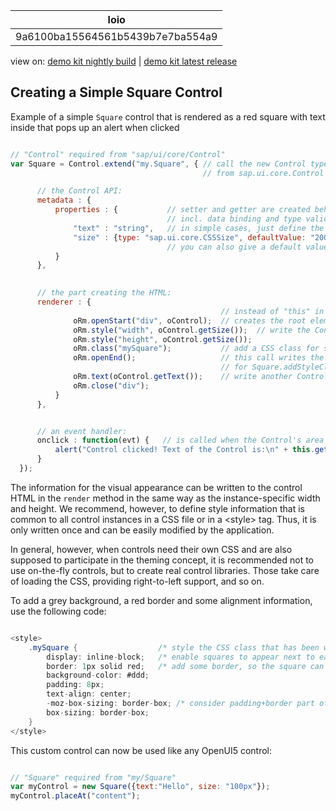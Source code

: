 <!-- loio9a6100ba15564561b5439b7e7ba554a9 -->

| loio |
| -----|
| 9a6100ba15564561b5439b7e7ba554a9 |

<div id="loio">

view on: [demo kit nightly build](https://openui5nightly.hana.ondemand.com/topic/9a6100ba15564561b5439b7e7ba554a9) | [demo kit latest release](https://sdk.openui5.org/topic/9a6100ba15564561b5439b7e7ba554a9)</div>

## Creating a Simple Square Control

Example of a simple `Square` control that is rendered as a red square with text inside that pops up an alert when clicked

```js

// "Control" required from "sap/ui/core/Control"
var Square = Control.extend("my.Square", { // call the new Control type "my.Square" and let it inherit
                                           // from sap.ui.core.Control

      // the Control API:
      metadata : {
          properties : {           // setter and getter are created behind the scenes, 
                                   // incl. data binding and type validation
              "text" : "string",   // in simple cases, just define the type
              "size" : {type: "sap.ui.core.CSSSize", defaultValue: "200px"} 
                                   // you can also give a default value and more
          }
      },
      

      // the part creating the HTML:
      renderer : {
                                               // instead of "this" in the render function
              oRm.openStart("div", oControl);  // creates the root element incl. the Control ID and enables event handling - important!
              oRm.style("width", oControl.getSize());  // write the Control property size; the Control has validated it to be a CSS size
              oRm.style("height", oControl.getSize());
              oRm.class("mySquare");           // add a CSS class for styles common to all Control instances
              oRm.openEnd();                   // this call writes the above class plus enables support 
                                               // for Square.addStyleClass(...)
              oRm.text(oControl.getText());    // write another Control property, with protection against cross-site-scripting
              oRm.close("div");
          }
      },


      // an event handler:
      onclick : function(evt) {   // is called when the Control's area is clicked - no event registration required
          alert("Control clicked! Text of the Control is:\n" + this.getText());
      }
  });
```

The information for the visual appearance can be written to the control HTML in the `render` method in the same way as the instance-specific width and height. We recommend, however, to define style information that is common to all control instances in a CSS file or in a <style\> tag. Thus, it is only written once and can be easily modified by the application.

In general, however, when controls need their own CSS and are also supposed to participate in the theming concept, it is recommended not to use on-the-fly controls, but to create real control libraries. Those take care of loading the CSS, providing right-to-left support, and so on.

To add a grey background, a red border and some alignment information, use the following code:

```cs

<style>
    .mySquare {                  /* style the CSS class that has been written by the renderer method */
        display: inline-block;   /* enable squares to appear next to each other within one line */
        border: 1px solid red;   /* add some border, so the square can actually be seen */
        background-color: #ddd;
        padding: 8px;
        text-align: center;
        -moz-box-sizing: border-box; /* consider padding+border part of the width/height */
        box-sizing: border-box;
    }
</style>
```

This custom control can now be used like any OpenUI5 control:

```js

// "Square" required from "my/Square"
var myControl = new Square({text:"Hello", size: "100px"});
myControl.placeAt("content");
```

